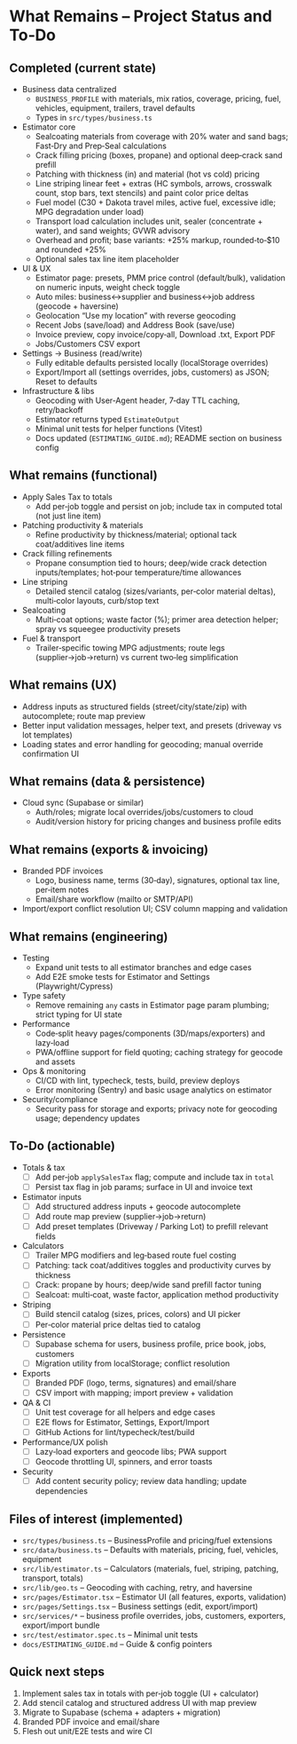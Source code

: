 # What Remains – Project Status and To‑Do

## Completed (current state)

- Business data centralized
  - `BUSINESS_PROFILE` with materials, mix ratios, coverage, pricing, fuel, vehicles, equipment, trailers, travel defaults
  - Types in `src/types/business.ts`
- Estimator core
  - Sealcoating materials from coverage with 20% water and sand bags; Fast‑Dry and Prep‑Seal calculations
  - Crack filling pricing (boxes, propane) and optional deep‑crack sand prefill
  - Patching with thickness (in) and material (hot vs cold) pricing
  - Line striping linear feet + extras (HC symbols, arrows, crosswalk count, stop bars, text stencils) and paint color price deltas
  - Fuel model (C30 + Dakota travel miles, active fuel, excessive idle; MPG degradation under load)
  - Transport load calculation includes unit, sealer (concentrate + water), and sand weights; GVWR advisory
  - Overhead and profit; base variants: +25% markup, rounded‑to‑$10 and rounded +25%
  - Optional sales tax line item placeholder
- UI & UX
  - Estimator page: presets, PMM price control (default/bulk), validation on numeric inputs, weight check toggle
  - Auto miles: business↔supplier and business↔job address (geocode + haversine)
  - Geolocation “Use my location” with reverse geocoding
  - Recent Jobs (save/load) and Address Book (save/use)
  - Invoice preview, copy invoice/copy‑all, Download .txt, Export PDF
  - Jobs/Customers CSV export
- Settings → Business (read/write)
  - Fully editable defaults persisted locally (localStorage overrides)
  - Export/Import all (settings overrides, jobs, customers) as JSON; Reset to defaults
- Infrastructure & libs
  - Geocoding with User‑Agent header, 7‑day TTL caching, retry/backoff
  - Estimator returns typed `EstimateOutput`
  - Minimal unit tests for helper functions (Vitest)
  - Docs updated (`ESTIMATING_GUIDE.md`); README section on business config

## What remains (functional)

- Apply Sales Tax to totals
  - Add per‑job toggle and persist on job; include tax in computed total (not just line item)
- Patching productivity & materials
  - Refine productivity by thickness/material; optional tack coat/additives line items
- Crack filling refinements
  - Propane consumption tied to hours; deep/wide crack detection inputs/templates; hot‑pour temperature/time allowances
- Line striping
  - Detailed stencil catalog (sizes/variants, per‑color material deltas), multi‑color layouts, curb/stop text
- Sealcoating
  - Multi‑coat options; waste factor (%); primer area detection helper; spray vs squeegee productivity presets
- Fuel & transport
  - Trailer‑specific towing MPG adjustments; route legs (supplier→job→return) vs current two‑leg simplification

## What remains (UX)

- Address inputs as structured fields (street/city/state/zip) with autocomplete; route map preview
- Better input validation messages, helper text, and presets (driveway vs lot templates)
- Loading states and error handling for geocoding; manual override confirmation UI

## What remains (data & persistence)

- Cloud sync (Supabase or similar)
  - Auth/roles; migrate local overrides/jobs/customers to cloud
  - Audit/version history for pricing changes and business profile edits

## What remains (exports & invoicing)

- Branded PDF invoices
  - Logo, business name, terms (30‑day), signatures, optional tax line, per‑item notes
  - Email/share workflow (mailto or SMTP/API)
- Import/export conflict resolution UI; CSV column mapping and validation

## What remains (engineering)

- Testing
  - Expand unit tests to all estimator branches and edge cases
  - Add E2E smoke tests for Estimator and Settings (Playwright/Cypress)
- Type safety
  - Remove remaining `any` casts in Estimator page param plumbing; strict typing for UI state
- Performance
  - Code‑split heavy pages/components (3D/maps/exporters) and lazy‑load
  - PWA/offline support for field quoting; caching strategy for geocode and assets
- Ops & monitoring
  - CI/CD with lint, typecheck, tests, build, preview deploys
  - Error monitoring (Sentry) and basic usage analytics on estimator
- Security/compliance
  - Security pass for storage and exports; privacy note for geocoding usage; dependency updates

## To‑Do (actionable)

- Totals & tax
  - [ ] Add per‑job `applySalesTax` flag; compute and include tax in `total`
  - [ ] Persist tax flag in job params; surface in UI and invoice text
- Estimator inputs
  - [ ] Add structured address inputs + geocode autocomplete
  - [ ] Add route map preview (supplier→job→return)
  - [ ] Add preset templates (Driveway / Parking Lot) to prefill relevant fields
- Calculators
  - [ ] Trailer MPG modifiers and leg‑based route fuel costing
  - [ ] Patching: tack coat/additives toggles and productivity curves by thickness
  - [ ] Crack: propane by hours; deep/wide sand prefill factor tuning
  - [ ] Sealcoat: multi‑coat, waste factor, application method productivity
- Striping
  - [ ] Build stencil catalog (sizes, prices, colors) and UI picker
  - [ ] Per‑color material price deltas tied to catalog
- Persistence
  - [ ] Supabase schema for users, business profile, price book, jobs, customers
  - [ ] Migration utility from localStorage; conflict resolution
- Exports
  - [ ] Branded PDF (logo, terms, signatures) and email/share
  - [ ] CSV import with mapping; import preview + validation
- QA & CI
  - [ ] Unit test coverage for all helpers and edge cases
  - [ ] E2E flows for Estimator, Settings, Export/Import
  - [ ] GitHub Actions for lint/typecheck/test/build
- Performance/UX polish
  - [ ] Lazy‑load exporters and geocode libs; PWA support
  - [ ] Geocode throttling UI, spinners, and error toasts
- Security
  - [ ] Add content security policy; review data handling; update dependencies

## Files of interest (implemented)

- `src/types/business.ts` – BusinessProfile and pricing/fuel extensions
- `src/data/business.ts` – Defaults with materials, pricing, fuel, vehicles, equipment
- `src/lib/estimator.ts` – Calculators (materials, fuel, striping, patching, transport, totals)
- `src/lib/geo.ts` – Geocoding with caching, retry, and haversine
- `src/pages/Estimator.tsx` – Estimator UI (all features, exports, validation)
- `src/pages/Settings.tsx` – Business settings (edit, export/import)
- `src/services/*` – business profile overrides, jobs, customers, exporters, export/import bundle
- `src/test/estimator.spec.ts` – Minimal unit tests
- `docs/ESTIMATING_GUIDE.md` – Guide & config pointers

## Quick next steps

1. Implement sales tax in totals with per‑job toggle (UI + calculator)
2. Add stencil catalog and structured address UI with map preview
3. Migrate to Supabase (schema + adapters + migration)
4. Branded PDF invoice and email/share
5. Flesh out unit/E2E tests and wire CI
